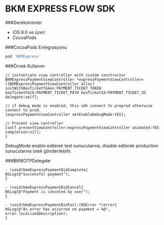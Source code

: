 # BKM EXPRESS FLOW SDK

###Gereksinimler

 - iOS 8.0 ve üzeri
 - CocoaPods

###CocoaPods Entegrasyonu

```ruby
pod 'BKMExpress'
```

###Örnek Kullanım 

```objc
// instantiate view controller with custom constructor
BKMExpressPaymentViewController *expressPaymentViewController= [[BKMExpressPaymentViewController alloc] initWithBexTicketToken:PAYMENT_TICKET_TOKEN bexTicketPath:PAYMENT_TICKET_PATH bexTicketId:PAYMENT_TICKET_ID delegate:self];

// if debug mode is enabled, this sdk connect to preprod otherwise connect to prod.
[expressPaymentViewController setEnableDebugMode:YES];

// Present view controller
[self presentViewController:expressPaymentViewController animated:YES completion:nil];
}
```
DebugMode enable edilerek test sunucularına, disable edilerek production sunucularına istek gönderilebilir.

###BKMOTPDelegate

```objc
- (void)bkmExpressPaymentDidComplete{
NSLog(@"Successful payment");
}

- (void)bkmExpressPaymentDidCancel{
NSLog(@"Payment is canceled by user");
}

- (void)bkmExpressPaymentDidFail:(NSError *)error{
NSLog(@"An error has occurred on payment = %@", error.localizedDescription);
}
```


